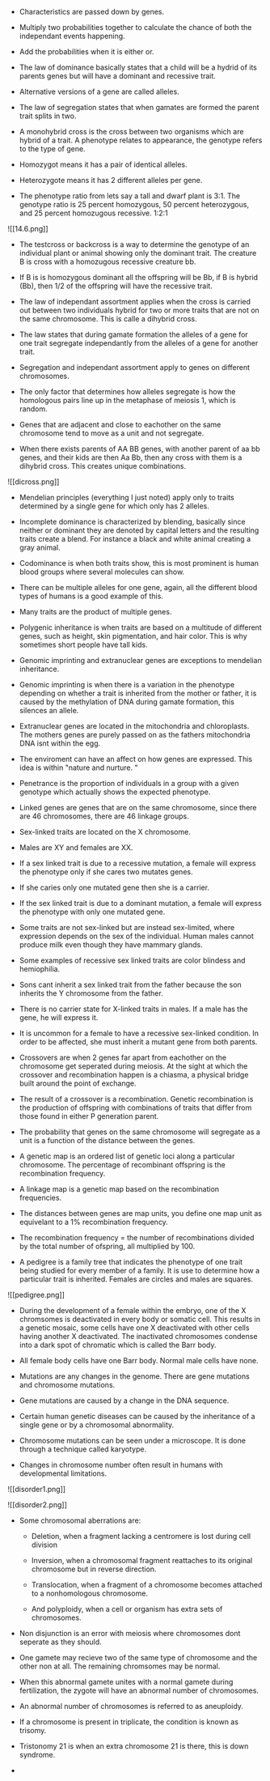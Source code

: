 
- Characteristics are passed down by genes. 

- Multiply two probabilities together to calculate the chance of both the independant events happening. 

- Add the probabilities when it is either or. 

- The law of dominance basically states that a child will be a hydrid of its parents genes but will have a dominant and recessive trait. 

- Alternative versions of a gene are called alleles. 

- The law of segregation states that when gamates are formed the parent trait splits in two. 

- A monohybrid cross is the cross between two organisms which are hybrid of a trait. A phenotype relates to appearance, the genotype refers to the type of gene. 

- Homozygot means it has a pair of identical alleles. 

- Heterozygote means it has 2 different alleles per gene. 

- The phenotype ratio from lets say a tall and dwarf plant is 3:1. The genotype ratio is 25 percent homozygous, 50 percent heterozygous, and 25 percent homozugous recessive. 1:2:1

![[14.6.png]]


- The testcross or backcross is a way to determine the genotype of an individual plant or animal showing only the dominant trait. The creature B is cross with a homozugous recessive creature bb. 

- If B is is homozygous dominant all the offspring will be Bb, if B is hybrid (Bb), then 1/2 of the offspring will have the recessive trait. 

- The law of independant assortment applies when the cross is carried out between two individuals hybrid for two or more traits that are not on the same chromosome. This is calle a dihybrid cross. 

- The law states that during gamate formation the alleles of a gene for one trait segregate independantly from the alleles of a gene for another trait. 

- Segregation and independant assortment apply to genes on different chromosomes. 

- The only factor that determines how alleles segregate is how the homologous pairs line up in the metaphase of meiosis 1, which is random. 

- Genes that are adjacent and close to eachother on the same chromosome tend to move as a unit and not segregate. 

- When there exists parents of AA BB genes, with another parent of aa bb genes, and their kids are then Aa Bb, then any cross with them is a dihybrid cross. This creates unique combinations. 


![[dicross.png]]

- Mendelian principles (everything I just noted) apply only to traits determined by a single gene for which only has 2 alleles. 

- Incomplete dominance is characterized by blending, basically since neither or dominant they are denoted by capital letters and the resulting traits create a blend. For instance a black and white animal creating a gray animal. 

- Codominance is when both traits show, this is most prominent is human blood groups where several molecules can show. 

- There can be multiple alleles for one gene, again, all the different blood types of humans is a good example of this. 

- Many traits are the product of multiple genes. 

- Polygenic inheritance is when traits are based on a multitude of different genes, such as height, skin pigmentation, and hair color. This is why sometimes short people have tall kids. 

- Genomic imprinting and extranuclear genes are exceptions to mendelian inheritance. 

- Genomic imprinting is when there is a variation in the phenotype depending on whether a trait is inherited from the mother or father, it is caused by the methylation of DNA during gamate formation, this silences an allele. 

- Extranuclear genes are located in the mitochondria and chloroplasts. The mothers genes are purely passed on as the fathers mitochondria DNA isnt within the egg. 

- The enviroment can have an affect on how genes are expressed. This idea is within "nature and nurture. "

- Penetrance is the proportion of individuals in a group with a given genotype which actually shows the expected phenotype. 

- Linked genes are genes that are on the same chromosome, since there are 46 chromosomes, there are 46 linkage groups. 

- Sex-linked traits are located on the X chromosome. 

- Males are XY and females are XX. 

- If a sex linked trait is due to a recessive mutation, a female will express the phenotype only if she cares two mutates genes. 

- If she caries only one mutated gene then she is a carrier. 

- If the sex linked trait is due to a dominant mutation, a female will express the phenotype with only one mutated gene. 

- Some traits are not sex-linked but are instead sex-limited, where expression depends on the sex of the individual. Human males cannot produce milk even though they have mammary glands.

- Some examples of recessive sex linked traits are color blindess and hemiophilia. 

- Sons cant inherit a sex linked trait from the father because the son inherits the Y chromosome from the father. 

- There is no carrier state for X-linked traits in males. If a male has the gene, he will express it. 

- It is uncommon for a female to have a recessive sex-linked condition. In order to be affected, she must inherit a mutant gene from both parents.

- Crossovers are when 2 genes far apart from eachother on the chromosome get seperated during meiosis. At the sight at which the crossover and recombination happen is a chiasma, a physical bridge built around the point of exchange. 

- The result of a crossover is a recombination. Genetic recombination is the production of offspring with combinations of traits that differ from those found in either P generation parent. 

- The probability that genes on the same chromosome will segregate as a unit is a function of the distance between the genes.

- A genetic map is an ordered list of genetic loci along a particular chromosome. The percentage of recombinant offspring is the recombination frequency. 

- A linkage map is a genetic map based on the recombination frequencies. 

- The distances between genes are map units, you define one map unit as equivelant to a 1% recombination frequency. 

- The recombination frequency = the number of recombinations divided by the total number of ofspring, all multiplied by 100. 

- A pedigree is a family tree that indicates the phenotype of one trait being studied for every member of a family. It is use to determine how a particular trait is inherited. Females are circles and males are squares. 

![[pedigree.png]]


- During the development of a female within the embryo, one of the X chromsomes is deactivated in every body or somatic cell. This results in a genetic mosaic, some cells have one X deactivated with other cells having another X deactivated. The inactivated chromosomes condense into a dark spot of chromatic which is called the Barr body. 

- All female body cells have one Barr body. Normal male cells have none.

- Mutations are any changes in the genome. There are gene mutations and chromosome mutations. 

- Gene mutations are caused by a change in the DNA sequence. 

- Certain human genetic diseases can be caused by the inheritance of a single gene or by a chromosomal abnormality.

- Chromosome mutations can be seen under a microscope. It is done through a technique called karyotype. 

- Changes in chromosome number often result in humans with developmental limitations.

![[disorder1.png]]


![[disorder2.png]]


- Some chromosomal aberrations are: 

	- Deletion, when a fragment lacking a centromere is lost during cell division 
	
	- Inversion, when a chromosomal fragment reattaches to its original chromosome but in reverse direction. 
	
	- Translocation, when a fragment of a chromosome becomes attached to a nonhomologous chromosome. 
	
	- And polyploidy, when a cell or organism has extra sets of chromosomes. 

- Non disjunction is an error with meiosis where chromosomes dont seperate as they should. 

- One gamete may recieve two of the same type of chromosome and the other non at all. The remaining chromsomes may be normal. 

- When this abnormal gamete unites with a normal gamete during fertilization, the zygote will have an abnormal number of chromosomes. 

- An abnormal number of chromosomes is referred to as aneuploidy. 

- If a chromosome is present in triplicate, the condition is known as trisomy.

- Tristonomy 21 is when an extra chromosome 21 is there, this is down syndrome. 

- 
